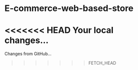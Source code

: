 # E-commerce-web-based-store
<<<<<<< HEAD
Your local changes...
=======
Changes from GitHub...
>>>>>>> FETCH_HEAD
